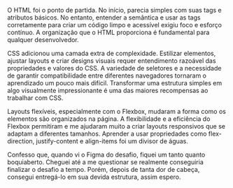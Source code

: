 O HTML foi o ponto de partida. No início, parecia simples com suas tags e atributos básicos. No entanto, entender a semântica e usar as tags corretamente para criar um código limpo e acessível exigiu foco e esforço contínuo. A organização que o HTML proporciona é fundamental para qualquer desenvolvedor.

CSS adicionou uma camada extra de complexidade. Estilizar elementos, ajustar layouts e criar designs visuais requer entendimento razoável das propriedades e valores do CSS. A variedade de seletores e a necessidade de garantir compatibilidade entre diferentes navegadores tornaram o aprendizado um pouco mais difícil. Transformar uma estrutura simples em algo visualmente impressionante é uma das maiores recompensas ao trabalhar com CSS.

Layouts flexíveis, especialmente com o Flexbox, mudaram a forma como os elementos são organizados na página. A flexibilidade e a eficiência do Flexbox permitiram e me ajudaram muito a criar layouts responsivos que se adaptam a diferentes tamanhos. Aprender a usar propriedades como flex-direction, justify-content e align-items foi um divisor de águas.

Confesso que, quando vi o Figma do desafio, fiquei um tanto quanto boquiaberto. Cheguei até a me questionar se realmente conseguiria finalizar o desafio a tempo. Porém, depois de tanta dor de cabeça, consegui entregá-lo em sua devida estrutura, assim espero.